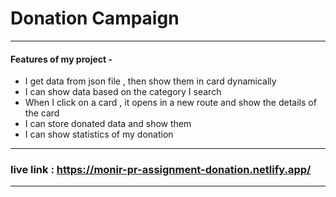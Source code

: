 # Donation Campaign

---

#### Features of my project -

- I get data from json file , then show them in card dynamically
- I can show data based on the category I search
- When I click on a card , it opens in a new route and show the details of the card
- I can store donated data and show them
- I can show statistics of my donation

---

### live link : https://monir-pr-assignment-donation.netlify.app/

---
